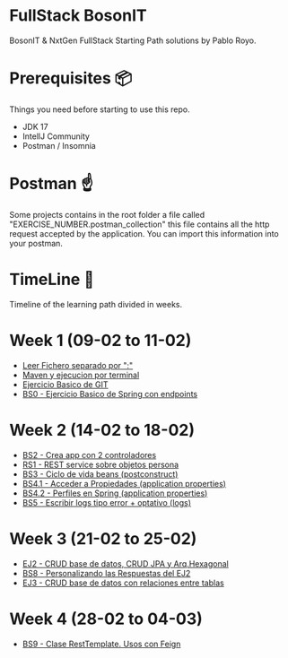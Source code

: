 # FullStack BosonIT
BosonIT & NxtGen FullStack Starting Path solutions by Pablo Royo.

# Prerequisites 📦
Things you need before starting to use this repo.

* JDK 17
* IntellJ Community
* Postman / Insomnia

# Postman  ☝
Some projects contains in the root folder a file called "EXERCISE_NUMBER.postman_collection" 
this file contains all the http request accepted by the application. You can import this information 
into your postman.

# TimeLine 🚩️
Timeline of the learning path divided in weeks.

# Week 1 (09-02 to 11-02)
- [Leer Fichero separado por ":"](./Week-1/ex1)
- [Maven y ejecucion por terminal](./Week-1/ex2)
- [Ejercicio Basico de GIT](./Week-1/ex3)
- [BS0 - Ejercicio Basico de Spring con endpoints](./Week-1/ex4)

# Week 2 (14-02 to 18-02)
- [BS2 - Crea app con 2 controladores](./Week-2/ex5)
- [RS1 - REST service sobre objetos persona](./Week-2/ex6)
- [BS3 - Ciclo de vida beans (postconstruct)](./Week-2/ex7)
- [BS4.1 - Acceder a Propiedades (application properties)](./Week-2/ex8)
- [BS4.2 - Perfiles en Spring (application properties)](./Week-2/ex9)
- [BS5 - Escribir logs tipo error + optativo (logs)](./Week-2/ex10)

# Week 3 (21-02 to 25-02)
- [EJ2 - CRUD base de datos, CRUD JPA y Arq.Hexagonal](./Week-3/ex11)
- [BS8 - Personalizando las Respuestas del EJ2](./Week-3/ex12)
- [EJ3 - CRUD base de datos con relaciones entre tablas](./Week-3/ex13)

# Week 4 (28-02 to 04-03)
- [BS9 - Clase RestTemplate. Usos con Feign](./Week-4/ex14)